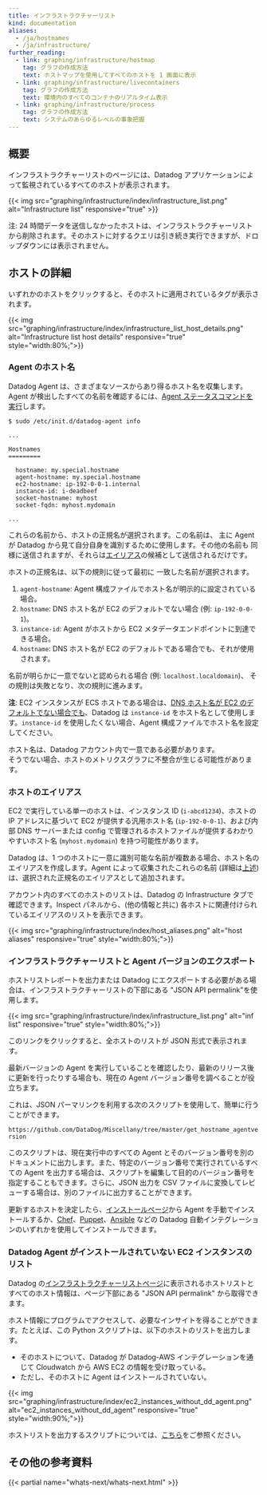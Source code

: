 ```yaml
---
title: インフラストラクチャーリスト
kind: documentation
aliases:
  - /ja/hostnames
  - /ja/infrastructure/
further_reading:
  - link: graphing/infrastructure/hostmap
    tag: グラフの作成方法
    text: ホストマップを使用してすべてのホストを 1 画面に表示
  - link: graphing/infrastructure/livecontainers
    tag: グラフの作成方法
    text: 環境内のすべてのコンテナのリアルタイム表示
  - link: graphing/infrastructure/process
    tag: グラフの作成方法
    text: システムのあらゆるレベルの事象把握
---
```

## 概要

インフラストラクチャーリストのページには、Datadog アプリケーションによって監視されているすべてのホストが表示されます。

{{< img src="graphing/infrastructure/index/infrastructure_list.png" alt="Infrastructure list" responsive="true" >}}

注: 24 時間データを送信しなかったホストは、インフラストラクチャーリストから削除されます。そのホストに対するクエリは引き続き実行できますが、ドロップダウンには表示されません。

## ホストの詳細

いずれかのホストをクリックすると、そのホストに適用されているタグが表示されます。

{{< img src="graphing/infrastructure/index/infrastructure_list_host_details.png" alt="Infrastructure list host details" responsive="true" style="width:80%;">}}

### Agent のホスト名

Datadog Agent は、さまざまなソースからあり得るホスト名を収集します。
 Agent が検出したすべての名前を確認するには、[Agent ステータスコマンドを実行][1]します。

    $ sudo /etc/init.d/datadog-agent info

    ...

    Hostnames
    =========

      hostname: my.special.hostname
      agent-hostname: my.special.hostname
      ec2-hostname: ip-192-0-0-1.internal
      instance-id: i-deadbeef
      socket-hostname: myhost
      socket-fqdn: myhost.mydomain

    ...

これらの名前から、ホストの正規名が選択されます。この名前は、
主に Agent が Datadog から見て自分自身を識別するために使用します。その他の名前も
同様に送信されますが、それらは[エイリアス](#host-aliases)の候補として送信されるだけです。

ホストの正規名は、以下の規則に従って最初に
一致した名前が選択されます。

 1. `agent-hostname`: Agent 構成ファイルでホスト名が明示的に設定されている場合。
 2. `hostname`: DNS ホスト名が EC2 のデフォルトでない場合 (例: `ip-192-0-0-1`)。
 3. `instance-id`: Agent がホストから EC2 メタデータエンドポイントに到達できる場合。
 4. `hostname`: DNS ホスト名が EC2 のデフォルトである場合でも、それが使用されます。

名前が明らかに一意でないと認められる場合 (例: `localhost.localdomain`)、
その規則は失敗となり、次の規則に進みます。

**注**: EC2 インスタンスが ECS ホストである場合は、[DNS ホスト名が EC2 のデフォルトでない場合でも][2]、Datadog は `instance-id` をホスト名として使用します。`instance-id` を使用したくない場合、Agent 構成ファイルでホスト名を設定してください。

<div class="alert alert-warning">
ホスト名は、Datadog アカウント内で一意である必要があります。<br> 
そうでない場合、ホストのメトリクスグラフに不整合が生じる可能性があります。
</div>

### ホストのエイリアス

EC2 で実行している単一のホストは、インスタンス ID (`i-abcd1234`)、ホストの IP アドレスに基づいて EC2 が提供する汎用ホスト名 (`ip-192-0-0-1`)、および内部 DNS サーバーまたは config で管理されるホストファイルが提供するわかりやすいホスト名 (`myhost.mydomain`) を持つ可能性があります。

Datadog は、1 つのホストに一意に識別可能な名前が複数ある場合、ホスト名のエイリアスを作成します。Agent によって収集されたこれらの名前 (詳細は[上述](#agent-host-names)) は、選択された正規名のエイリアスとして追加されます。

アカウント内のすべてのホストのリストは、Datadog の Infrastructure タブで
確認できます。Inspect パネルから、(他の情報と共に) 各ホストに関連付けられているエイリアスのリストを表示できます。

{{< img src="graphing/infrastructure/index/host_aliases.png" alt="host aliases" responsive="true" style="width:80%;">}}

### インフラストラクチャーリストと Agent バージョンのエクスポート

ホストリストレポートを出力または Datadog にエクスポートする必要がある場合は、インフラストラクチャーリストの下部にある "JSON API permalink"を使用します。

{{< img src="graphing/infrastructure/index/infrastructure_list.png" alt="inf list" responsive="true" style="width:80%;">}}

このリンクをクリックすると、全ホストのリストが JSON 形式で表示されます。

最新バージョンの Agent を実行していることを確認したり、最新のリリース後に更新を行ったりする場合も、現在の Agent バージョン番号を調べることが役立ちます。

これは、JSON パーマリンクを利用する次のスクリプトを使用して、簡単に行うことができます。

`https://github.com/DataDog/Miscellany/tree/master/get_hostname_agentversion`

このスクリプトは、現在実行中のすべての Agent とそのバージョン番号を別のドキュメントに出力します。また、特定のバージョン番号で実行されているすべての Agent を出力する場合は、スクリプトを編集して目的のバージョン番号を指定することもできます。さらに、JSON 出力を CSV ファイルに変換してレビューする場合は、別のファイルに出力することができます。

更新するホストを決定したら、[インストールページ][3]から Agent を手動でインストールするか、[Chef][4]、[Puppet][5]、[Ansible][6] などの Datadog 自動インテグレーションのいずれかを使用してインストールできます。

### Datadog Agent がインストールされていない EC2 インスタンスのリスト

Datadog の[インフラストラクチャーリストページ][7]に表示されるホストリストとすべてのホスト情報は、ページ下部にある "JSON API permalink" から取得できます。

ホスト情報にプログラムでアクセスして、必要なインサイトを得ることができます。たとえば、この Python スクリプトは、以下のホストのリストを出力します。

* そのホストについて、Datadog が Datadog-AWS インテグレーションを通じて Cloudwatch から AWS EC2 の情報を受け取っている。
* ただし、そのホストに Agent はインストールされていない。

{{< img src="graphing/infrastructure/index/ec2_instances_without_dd_agent.png" alt="ec2_instances_without_dd_agent" responsive="true" style="width:90%;">}}

ホストリストを出力するスクリプトについては、[こちら][8]をご参照ください。

## その他の参考資料

{{< partial name="whats-next/whats-next.html" >}}

[1]: /ja/agent/guide/agent-commands/#agent-status-and-information
[2]: https://github.com/DataDog/dd-agent/blob/5.14.1/utils/hostname.py#L104
[3]: https://app.datadoghq.com/account/settings#agent
[4]: /ja/integrations/chef
[5]: /ja/integrations/puppet
[6]: /ja/integrations/ansible
[7]: https://app.datadoghq.com/infrastructure
[8]: https://gist.github.com/Martiflex/2803a28ec562fc9a15d404a539f85d38
